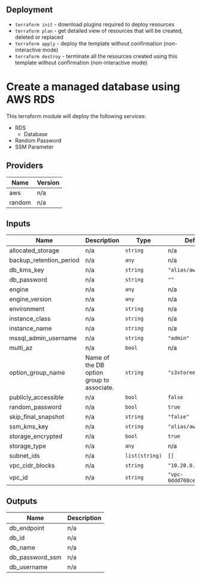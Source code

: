 ## Deployment
- `terraform init` - download plugins required to deploy resources
- `terraform plan` - get detailed view of resources that will be created, deleted or replaced
- `terraform apply` - deploy the template without confirmation (non-interactive mode)
- `terraform destroy` - terminate all the resources created using this template without confirmation (non-interactive mode)

# Create a managed database using AWS RDS
This terraform module will deploy the following services:
- RDS
  - Database
- Random Password 
- SSM Parameter
## Providers

| Name | Version |
|------|---------|
| aws | n/a |
| random | n/a |

## Inputs

| Name | Description | Type | Default | Required |
|------|-------------|------|---------|:--------:|
| allocated\_storage | n/a | `string` | n/a | yes |
| backup\_retention\_period | n/a | `any` | n/a | yes |
| db\_kms\_key | n/a | `string` | `"alias/aws/rds"` | no |
| db\_password | n/a | `string` | `""` | no |
| engine | n/a | `any` | n/a | yes |
| engine\_version | n/a | `any` | n/a | yes |
| environment | n/a | `string` | n/a | yes |
| instance\_class | n/a | `string` | n/a | yes |
| instance\_name | n/a | `string` | n/a | yes |
| mssql\_admin\_username | n/a | `string` | `"admin"` | no |
| multi\_az | n/a | `bool` | n/a | yes |
| option\_group\_name | Name of the DB option group to associate. | `string` | `"s3storeenabled"` | no |
| publicly\_accessible | n/a | `bool` | `false` | no |
| random\_password | n/a | `bool` | `true` | no |
| skip\_final\_snapshot | n/a | `string` | `"false"` | no |
| ssm\_kms\_key | n/a | `string` | `"alias/aws/ssm"` | no |
| storage\_encrypted | n/a | `bool` | `true` | no |
| storage\_type | n/a | `any` | n/a | yes |
| subnet\_ids | n/a | `list(string)` | `[]` | no |
| vpc\_cidr\_blocks | n/a | `string` | `"10.20.0.0/16"` | no |
| vpc\_id | n/a | `string` | `"vpc-0ddd708ceb9a5d836"` | no |

## Outputs

| Name | Description |
|------|-------------|
| db\_endpoint | n/a |
| db\_id | n/a |
| db\_name | n/a |
| db\_password\_ssm | n/a |
| db\_username | n/a |